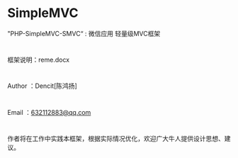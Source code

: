 # SimpleMVC
"PHP-SimpleMVC-SMVC“ : 微信应用 轻量级MVC框架
#
框架说明：reme.docx
#
Author ：Dencit[陈鸿扬]
#
Email  ：632112883@qq.com
#
作者将在工作中实践本框架，根据实际情况优化，欢迎广大牛人提供设计思想、建议。
